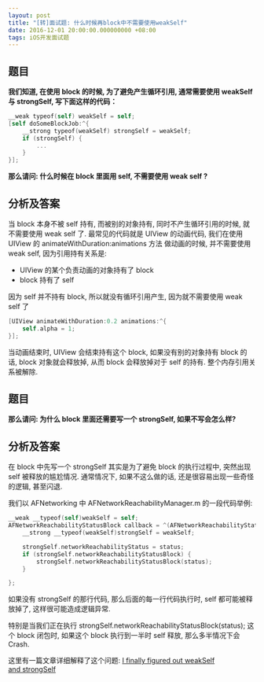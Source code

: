 ```yaml
---
layout: post
title: "[转]面试题: 什么时候再block中不需要使用weakSelf"
date: 2016-12-01 20:00:00.000000000 +08:00
tags: iOS开发面试题
---
```


## 题目

**我们知道, 在使用 block 的时候, 为了避免产生循环引用, 通常需要使用 weakSelf 与 strongSelf, 写下面这样的代码：**

```objective-c
__weak typeof(self) weakSelf = self;
[self doSomeBlockJob:^{
    __strong typeof(weakSelf) strongSelf = weakSelf;
    if (strongSelf) {
        ...
    }
}];
```

**那么请问: 什么时候在 block 里面用 self, 不需要使用 weak self ?**

## 分析及答案

当 block 本身不被 self 持有, 而被别的对象持有, 同时不产生循环引用的时候, 就不需要使用 weak self 了. 最常见的代码就是 UIView 的动画代码, 我们在使用 UIView 的 animateWithDuration:animations 方法 做动画的时候, 并不需要使用 weak self, 因为引用持有关系是:

- UIView 的某个负责动画的对象持有了 block
- block 持有了 self

因为 self 并不持有 block, 所以就没有循环引用产生, 因为就不需要使用 weak self 了

```objective-c
[UIView animateWithDuration:0.2 animations:^{
    self.alpha = 1;
}];
```

当动画结束时, UIView 会结束持有这个 block, 如果没有别的对象持有 block 的话, block 对象就会释放掉, 从而 block 会释放掉对于 self 的持有. 整个内存引用关系被解除.

## 题目

**那么请问: 为什么 block 里面还需要写一个 strongSelf, 如果不写会怎么样?**

## 分析及答案

在 block 中先写一个 strongSelf 其实是为了避免 block 的执行过程中, 突然出现 self 被释放的尴尬情况. 通常情况下, 如果不这么做的话, 还是很容易出现一些奇怪的逻辑, 甚至闪退.

我们以 AFNetworking 中 AFNetworkReachabilityManager.m 的一段代码举例:

```objective-c
__weak __typeof(self)weakSelf = self;
AFNetworkReachabilityStatusBlock callback = ^(AFNetworkReachabilityStatus status) {
    __strong __typeof(weakSelf)strongSelf = weakSelf;

    strongSelf.networkReachabilityStatus = status;
    if (strongSelf.networkReachabilityStatusBlock) {
        strongSelf.networkReachabilityStatusBlock(status);
    }

};
```

如果没有 strongSelf 的那行代码, 那么后面的每一行代码执行时, self 都可能被释放掉了, 这样很可能造成逻辑异常. 

特别是当我们正在执行 strongSelf.networkReachabilityStatusBlock(status); 这个 block 闭包时, 如果这个 block 执行到一半时 self 释放, 那么多半情况下会 Crash.


这里有一篇文章详细解释了这个问题: [I finally figured out weakSelf and strongSelf](https://dhoerl.wordpress.com/2013/04/23/i-finally-figured-out-weakself-and-strongself/)

